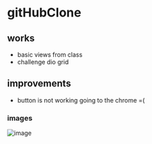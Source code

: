 # gitHubClone

## works
- basic views from class
- challenge dio grid

## improvements
- button is not working going to the chrome =(

### images
![image](https://user-images.githubusercontent.com/26682838/169681314-0b18c42b-0eeb-47d9-adc2-1c04a2052f24.png)
